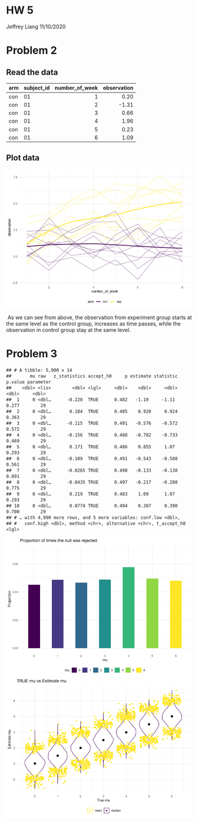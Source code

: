 HW 5
================
Jeffrey Liang
11/10/2020

# Problem 2

## Read the data

| arm | subject\_id | number\_of\_week | observation |
| :-- | :---------- | ---------------: | ----------: |
| con | 01          |                1 |        0.20 |
| con | 01          |                2 |      \-1.31 |
| con | 01          |                3 |        0.66 |
| con | 01          |                4 |        1.96 |
| con | 01          |                5 |        0.23 |
| con | 01          |                6 |        1.09 |

## Plot data

![](p8105_hw5_zl2974_files/figure-gfm/unnamed-chunk-1-1.png)<!-- -->

 As we can see from above, the observation from experiment group starts
at the same level as the control group, increases as time passes, while
the observation in control group stay at the same level.

# Problem 3

    ## # A tibble: 5,000 x 14
    ##       mu raw   z_statistics accept_h0     p estimate statistic p.value parameter
    ##    <dbl> <lis>        <dbl> <lgl>     <dbl>    <dbl>     <dbl>   <dbl>     <dbl>
    ##  1     0 <dbl…      -0.220  TRUE      0.482   -1.10     -1.11    0.277        29
    ##  2     0 <dbl…       0.184  TRUE      0.485    0.920     0.924   0.363        29
    ##  3     0 <dbl…      -0.115  TRUE      0.491   -0.576    -0.572   0.572        29
    ##  4     0 <dbl…      -0.156  TRUE      0.488   -0.782    -0.733   0.469        29
    ##  5     0 <dbl…       0.171  TRUE      0.486    0.855     1.07    0.293        29
    ##  6     0 <dbl…      -0.109  TRUE      0.491   -0.543    -0.588   0.561        29
    ##  7     0 <dbl…      -0.0265 TRUE      0.498   -0.133    -0.138   0.891        29
    ##  8     0 <dbl…      -0.0435 TRUE      0.497   -0.217    -0.288   0.775        29
    ##  9     0 <dbl…       0.219  TRUE      0.483    1.09      1.07    0.293        29
    ## 10     0 <dbl…       0.0774 TRUE      0.494    0.387     0.390   0.700        29
    ## # … with 4,990 more rows, and 5 more variables: conf.low <dbl>,
    ## #   conf.high <dbl>, method <chr>, alternative <chr>, t_accept_h0 <lgl>

![](p8105_hw5_zl2974_files/figure-gfm/plot-1.png)<!-- -->![](p8105_hw5_zl2974_files/figure-gfm/plot-2.png)<!-- -->
